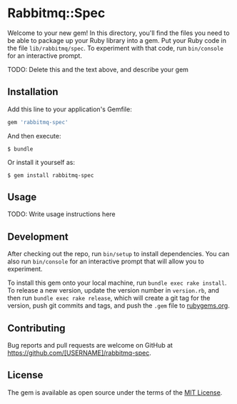 # Rabbitmq::Spec

Welcome to your new gem! In this directory, you'll find the files you need to be able to package up your Ruby library into a gem. Put your Ruby code in the file `lib/rabbitmq/spec`. To experiment with that code, run `bin/console` for an interactive prompt.

TODO: Delete this and the text above, and describe your gem

## Installation

Add this line to your application's Gemfile:

```ruby
gem 'rabbitmq-spec'
```

And then execute:

    $ bundle

Or install it yourself as:

    $ gem install rabbitmq-spec

## Usage

TODO: Write usage instructions here

## Development

After checking out the repo, run `bin/setup` to install dependencies. You can also run `bin/console` for an interactive prompt that will allow you to experiment.

To install this gem onto your local machine, run `bundle exec rake install`. To release a new version, update the version number in `version.rb`, and then run `bundle exec rake release`, which will create a git tag for the version, push git commits and tags, and push the `.gem` file to [rubygems.org](https://rubygems.org).

## Contributing

Bug reports and pull requests are welcome on GitHub at https://github.com/[USERNAME]/rabbitmq-spec.


## License

The gem is available as open source under the terms of the [MIT License](http://opensource.org/licenses/MIT).

